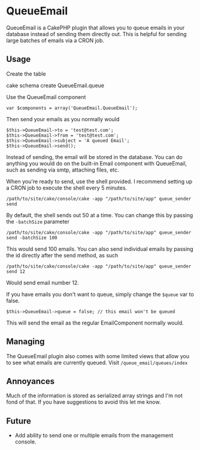 # QueueEmail

QueueEmail is a CakePHP plugin that allows you to queue emails in your database
instead of sending them directly out. This is helpful for sending large batches
of emails via a CRON job.

## Usage

Create the table

   cake schema create QueueEmail.queue

Use the QueueEmail component

    var $components = array('QueueEmail.QueueEmail');

Then send your emails as you normally would

    $this->QueueEmail->to = 'test@test.com';
    $this->QueueEmail->from = 'test@test.com';
    $this->QueueEmail->subject = 'A queued Email';
    $this->QueueEmail->send();

Instead of sending, the email will be stored in the database. You can do anything
you would do on the built-in Email component with QueueEmail, such as sending
via smtp, attaching files, etc.

When you're ready to send, use the shell provided. I recommend setting up a CRON
job to execute the shell every 5 minutes.

    /path/to/site/cake/console/cake -app "/path/to/site/app" queue_sender send

By default, the shell sends out 50 at a time. You can change this by passing the
`-batchSize` parameter

    /path/to/site/cake/console/cake -app "/path/to/site/app" queue_sender send -batchSize 100

This would send 100 emails. You can also send individual emails by passing the
id directly after the send method, as such

    /path/to/site/cake/console/cake -app "/path/to/site/app" queue_sender send 12

Would send email number 12.

If you have emails you don't want to queue, simply change the `$queue` var to
false.

    $this->QueueEmail->queue = false; // this email won't be queued

This will send the email as the regular EmailComponent normally would.

## Managing

The QueueEmail plugin also comes with some limited views that allow you to see
what emails are currently queued. Visit `/queue_email/queues/index`

## Annoyances

Much of the information is stored as serialized array strings and I'm not fond
of that. If you have suggestions to avoid this let me know.

## Future

* Add ability to send one or multiple emails from the management console.